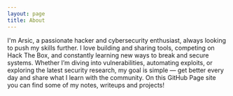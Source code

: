 ```yaml
---
layout: page
title: About
---
```


I'm Arsic, a passionate hacker and cybersecurity enthusiast, always looking to push my skills further. I love building and sharing tools, competing on Hack The Box, and constantly learning new ways to break and secure systems. Whether I’m diving into vulnerabilities, automating exploits, or exploring the latest security research, my goal is simple — get better every day and share what I learn with the community. On this GitHub Page site you can find some of my notes, writeups and projects!